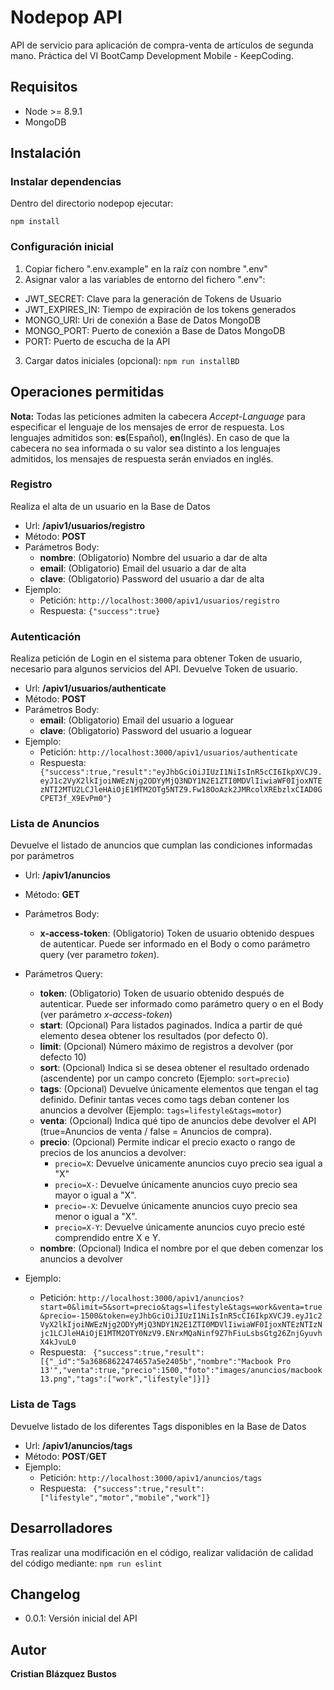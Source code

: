 # Nodepop API

API de servicio para aplicación de compra-venta de artículos de segunda mano.
Práctica del VI BootCamp Development Mobile - KeepCoding.

## Requisitos
- Node >= 8.9.1
- MongoDB

## Instalación
### Instalar dependencias 

Dentro del directorio nodepop ejecutar: 

`npm install`

### Configuración inicial
1. Copiar fichero ".env.example" en la raíz con nombre ".env"
2. Asignar valor a las variables de entorno del fichero ".env":
- JWT_SECRET: Clave para la generación de Tokens de Usuario
- JWT_EXPIRES_IN: Tiempo de expiración de los tokens generados
- MONGO_URI: Uri de conexión a Base de Datos MongoDB
- MONGO_PORT: Puerto de conexión a Base de Datos MongoDB
- PORT: Puerto de escucha de la API
3. Cargar datos iniciales (opcional): `npm run installBD`

## Operaciones permitidas
**Nota:** Todas las peticiones admiten la cabecera *Accept-Language* para especificar el lenguaje de los mensajes de error de respuesta. Los lenguajes admitidos son: **es**(Español), **en**(Inglés). En caso de que la cabecera no sea informada o su valor sea distinto a los lenguajes admitidos, los mensajes de respuesta serán enviados en inglés.

### Registro
Realiza el alta de un usuario en la Base de Datos

- Url: **/apiv1/usuarios/registro**
- Método: **POST**
- Parámetros Body:
    - **nombre**: (Obligatorio) Nombre del usuario a dar de alta
    - **email**: (Obligatorio) Email del usuario a dar de alta
    - **clave**: (Obligatorio) Password del usuario a dar de alta
- Ejemplo: 
    - Petición: `http://localhost:3000/apiv1/usuarios/registro`
    - Respuesta: `{"success":true}`


### Autenticación
Realiza petición de Login en el sistema para obtener Token de usuario, necesario para algunos servicios del API. Devuelve Token de usuario.

- Url: **/apiv1/usuarios/authenticate**
- Método: **POST**
- Parámetros Body:
    - **email**: (Obligatorio) Email del usuario a loguear
    - **clave**: (Obligatorio) Password del usuario a loguear
- Ejemplo:
    - Petición: `http://localhost:3000/apiv1/usuarios/authenticate`
    - Respuesta: ` {"success":true,"result":"eyJhbGciOiJIUzI1NiIsInR5cCI6IkpXVCJ9.eyJ1c2VyX2lkIjoiNWEzNjg2ODYyMjQ3NDY1N2E1ZTI0MDVlIiwiaWF0IjoxNTEzNTI2MTU2LCJleHAiOjE1MTM2OTg5NTZ9.Fw18OoAzk2JMRcolXREbzlxCIAD0GCPET3f_X9EvPm0"}`

### Lista de Anuncios
Devuelve el listado de anuncios que cumplan las condiciones informadas por parámetros

- Url: **/apiv1/anuncios**
- Método: **GET**
- Parámetros Body:
    - **x-access-token**: (Obligatorio) Token de usuario obtenido despues de autenticar. Puede ser informado en el Body o como parámetro query (ver parametro *token*).
- Parámetros Query:
    - **token**: (Obligatorio) Token de usuario obtenido después de autenticar. Puede ser informado como parámetro query o en el Body (ver parámetro *x-access-token*)
    - **start**: (Opcional) Para listados paginados. Indica a partir de qué elemento desea obtener los resultados (por defecto 0).
    - **limit**: (Opcional) Número máximo de registros a devolver (por defecto 10)
    - **sort**: (Opcional) Indica si se desea obtener el resultado ordenado (ascendente) por un campo concreto (Ejemplo: `sort=precio`)
    - **tags**: (Opcional) Devuelve únicamente elementos que tengan el tag definido. Definir tantas veces como tags deban contener los anuncios a devolver (Ejemplo: `tags=lifestyle&tags=motor`)
    - **venta**: (Opcional) Indica qué tipo de anuncios debe devolver el API (true=Anuncios de venta / false = Anuncios de compra).
    - **precio**: (Opcional) Permite indicar el precio exacto o rango de precios de los anuncios a devolver:
        - `precio=X`: Devuelve únicamente anuncios cuyo precio sea igual a "X"
        - `precio=X-`: Devuelve únicamente anuncios cuyo precio sea mayor o igual a "X".
        - `precio=-X`: Devuelve únicamente anuncios cuyo precio sea menor o igual a "X".
        - `precio=X-Y`: Devuelve únicamente anuncios cuyo precio esté comprendido entre X e Y.
    - **nombre**: (Opcional) Indica el nombre por el que deben comenzar los anuncios a devolver

- Ejemplo:
    - Petición: `http://localhost:3000/apiv1/anuncios?start=0&limit=5&sort=precio&tags=lifestyle&tags=work&venta=true&precio=-1500&token=eyJhbGciOiJIUzI1NiIsInR5cCI6IkpXVCJ9.eyJ1c2VyX2lkIjoiNWEzNjg2ODYyMjQ3NDY1N2E1ZTI0MDVlIiwiaWF0IjoxNTEzNTIzNjc1LCJleHAiOjE1MTM2OTY0NzV9.ENrxMQaNinf9Z7hFiuLsbsGtg26ZnjGyuvhX4kJvuL0`
    - Respuesta: ` {"success":true,"result":[{"_id":"5a36868622474657a5e2405b","nombre":"Macbook Pro 13'","venta":true,"precio":1500,"foto":"images/anuncios/macbook13.png","tags":["work","lifestyle"]}]}`

### Lista de Tags
Devuelve listado de los diferentes Tags disponibles en la Base de Datos

- Url: **/apiv1/anuncios/tags**
- Método: **POST**/**GET**
- Ejemplo:
    - Petición: `http://localhost:3000/apiv1/anuncios/tags`
    - Respuesta: ` {"success":true,"result":["lifestyle","motor","mobile","work"]}`

## Desarrolladores
Tras realizar una modificación en el código, realizar validación de calidad del código mediante:
`npm run eslint`

## Changelog
- 0.0.1: Versión inicial del API

## Autor
**Cristian Blázquez Bustos**

